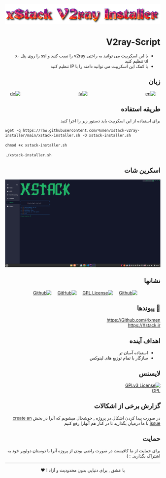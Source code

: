 <div dir="rtl">

<div align="center">
<img src="assets/README/V2ray-Script.png">
</div>


# V2ray-Script

+ با این اسکریپت می توانید به راحتی v2ray را نصب کنید و ssl را روی پنل x-ui تنظیم کنید
+ با کمک این اسکریپت می توانید دامنه را با IP تنظیم کنید

## زبان 
<div align="center">

[![en](https://img.shields.io/badge/Lang-English-blue.svg)](https://github.com/4xmen/xstack-v2ray-installer/blob/master/README.md) &nbsp;&nbsp;&nbsp;&nbsp;&nbsp;&nbsp;&nbsp;&nbsp;&nbsp;&nbsp;&nbsp;&nbsp;&nbsp;&nbsp;&nbsp;&nbsp;&nbsp;&nbsp;&nbsp;&nbsp;&nbsp;&nbsp;&nbsp;&nbsp;&nbsp;&nbsp;&nbsp;&nbsp;&nbsp;&nbsp;&nbsp;&nbsp;&nbsp;&nbsp;&nbsp;&nbsp;&nbsp;&nbsp;&nbsp;&nbsp;&nbsp;&nbsp;&nbsp;&nbsp;&nbsp;&nbsp;
[![fa](https://img.shields.io/badge/Lang-Persian-green.svg)](https://github.com/4xmen/xstack-v2ray-installer/blob/master/README.fa.md) &nbsp;&nbsp;&nbsp;&nbsp;&nbsp;&nbsp;&nbsp;&nbsp;&nbsp;&nbsp;&nbsp;&nbsp;&nbsp;&nbsp;&nbsp;&nbsp;&nbsp;&nbsp;&nbsp;&nbsp;&nbsp;&nbsp;&nbsp;&nbsp;&nbsp;&nbsp;&nbsp;&nbsp;&nbsp;&nbsp;&nbsp;&nbsp;&nbsp;&nbsp;&nbsp;&nbsp;&nbsp;&nbsp;&nbsp;&nbsp;&nbsp;&nbsp;&nbsp;&nbsp;&nbsp;&nbsp;
[![de](https://img.shields.io/badge/Lang-Deutsch-yellow.svg)](https://github.com/4xmen/xstack-v2ray-installer/blob/master/README.de.md)

</div>

## طریقه استفاده

برای استفاده از این اسکریپت باید دستور زیر را اجرا کنید

<div dir="ltr">

```shell
wget -q https://raw.githubusercontent.com/4xmen/xstack-v2ray-installer/main/xstack-installer.sh -O xstack-installer.sh 

chmod +x xstack-installer.sh

./xstack-installer.sh
```
</div>

## اسکرین شات 

<div align="center">
<img src="assets/README/v2ray-installer.png" width="600px" >
</div>

## نشانها

<div align="center">

[![Github](https://img.shields.io/badge/V2ray-Script-black.svg)](https://github.com/4xmen/xstack-v2ray-installer) &nbsp;&nbsp;&nbsp;
[![GPL License](https://img.shields.io/badge/License-GPL-green.svg)](https://choosealicense.com/licenses/GPL/) &nbsp;&nbsp;&nbsp;
[![GitHub](https://img.shields.io/badge/Github-Xstack-red.svg)](https://Github.com/Xstack) &nbsp;&nbsp;&nbsp;
[![Github](https://img.shields.io/badge/Github-4xmen-blue.svg)](https://Github.com/4xmen) &nbsp;&nbsp;&nbsp;

</div>

## 🔗 پیوندها

https://Github.com/4xmen
<br>
https://Xstack.ir

## اهداف آینده

- استفاده آسان تر
- سازگار با تمام توزیع های لینوکس


## لایسنس

[![GPLv3 License](https://img.shields.io/badge/License-GPL%20v3-yellow.svg)](https://opensource.org/licenses/)
<br>
[GPL](https://www.gnu.org/licenses/gpl-3.0.en.html)


  
## گزارش برخی از اشکالات
در صورت پیدا کردن اشکال در پروژه , خوشحال میشویم که آنرا در بخش [create an issue](https://github.com/4xmen/xstack-v2ray-installer/issues) 
با ما درمیان بگذارید تا در کنار هم آنهارا رفع کنیم 
  
  
## حمایت

برای حمایت از ما کافیست در صورت راضی بودن از پروژه آنرا با دوستان دولوپر خود به اشتراک بگذارید. : )

<hr>

<div align="center"> با عشق , برای دنیایی بدون محدودیت و آزاد ! ❤️</div>



</div>
